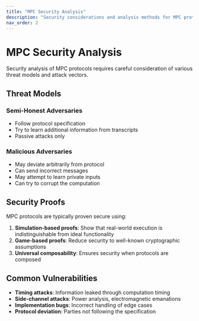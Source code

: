 ```yaml
---
title: "MPC Security Analysis"
description: "Security considerations and analysis methods for MPC protocols"
nav_order: 2
---
```


# MPC Security Analysis

Security analysis of MPC protocols requires careful consideration of various threat models and attack vectors.

## Threat Models

### Semi-Honest Adversaries
- Follow protocol specification
- Try to learn additional information from transcripts
- Passive attacks only

### Malicious Adversaries  
- May deviate arbitrarily from protocol
- Can send incorrect messages
- May attempt to learn private inputs
- Can try to corrupt the computation

## Security Proofs

MPC protocols are typically proven secure using:

1. **Simulation-based proofs**: Show that real-world execution is indistinguishable from ideal functionality
2. **Game-based proofs**: Reduce security to well-known cryptographic assumptions
3. **Universal composability**: Ensures security when protocols are composed

## Common Vulnerabilities

- **Timing attacks**: Information leaked through computation timing
- **Side-channel attacks**: Power analysis, electromagnetic emanations
- **Implementation bugs**: Incorrect handling of edge cases
- **Protocol deviation**: Parties not following the specification